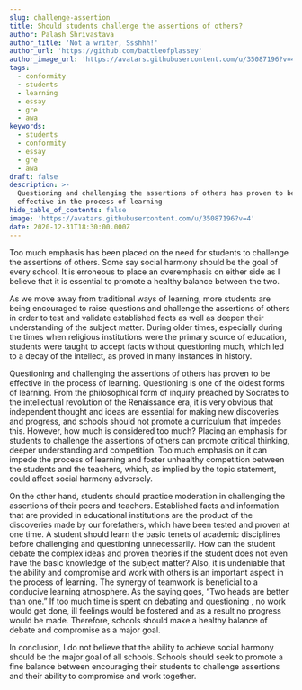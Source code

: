 ```yaml
---
slug: challenge-assertion
title: Should students challenge the assertions of others?
author: Palash Shrivastava
author_title: 'Not a writer, Ssshhh!'
author_url: 'https://github.com/battleofplassey'
author_image_url: 'https://avatars.githubusercontent.com/u/35087196?v=4'
tags:
  - conformity
  - students
  - learning
  - essay
  - gre
  - awa
keywords:
  - students
  - conformity
  - essay
  - gre
  - awa
draft: false
description: >-
  Questioning and challenging the assertions of others has proven to be
  effective in the process of learning
hide_table_of_contents: false
image: 'https://avatars.githubusercontent.com/u/35087196?v=4'
date: 2020-12-31T18:30:00.000Z
---
```


Too much emphasis has been placed on the need for students to challenge the assertions of others. <!--truncate-->Some say social harmony should be the goal of every school. It is erroneous to place an overemphasis on either side as I believe that it is essential to promote a healthy balance between the two.

As we move away from traditional ways of learning, more students are being encouraged to raise questions and challenge the assertions of others in order to test and validate established facts as well as deepen their understanding of the subject matter. During older times, especially during the times when religious institutions were the primary source of education, students were taught to accept facts without questioning much, which led to a decay of the intellect, as proved in many instances in history.

Questioning and challenging the assertions of others has proven to be effective in the process of learning. Questioning is one of the oldest forms of learning. From the philosophical form of inquiry preached by Socrates to the intellectual revolution of the Renaissance era, it is very obvious that independent thought and ideas are essential for making new discoveries and progress, and schools should not promote a curriculum that impedes this. However, how much is considered too much? Placing an emphasis for students to challenge the assertions of others can promote critical thinking, deeper understanding and competition. Too much emphasis on it can impede the process of learning and foster unhealthy competition between the students and the teachers, which, as implied by the topic statement, could affect social harmony adversely.

On the other hand, students should practice moderation in challenging the assertions of their peers and teachers. Established facts and information that are provided in educational institutions are the product of the discoveries made by our forefathers, which have been tested and proven at one time. A student should learn the basic tenets of academic disciplines before challenging and questioning unnecessarily. How can the student debate the complex ideas and proven theories if the student does not even have the basic knowledge of the subject matter? Also, it is undeniable that the ability and compromise and work with others is an important aspect in the process of learning. The synergy of teamwork is beneficial to a conducive learning atmosphere. As the saying goes, “Two heads are better than one.” If too much time is spent on debating and questioning , no work would get done, ill feelings would be fostered and as a result no progress would be made. Therefore, schools should make a healthy balance of debate and compromise as a major goal.

In conclusion, I do not believe that the ability to achieve social harmony should be the major goal of all schools. Schools should seek to promote a fine balance between encouraging their students to challenge assertions and their ability to compromise and work together.
